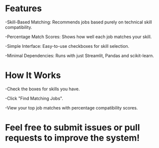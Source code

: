 # Features
 -Skill-Based Matching: Recommends jobs based purely on technical skill compatibility. 
 
 -Percentage Match Scores: Shows how well each job matches your skill.
 
 -Simple Interface: Easy-to-use checkboxes for skill selection.
 
 -Minimal Dependencies: Runs with just Streamlit, Pandas and scikit-learn.

 
# How It Works
-Check the boxes for skills you have.

-Click "Find Matching Jobs".

-View your top job matches with percentage compatibility scores.

#  Feel free to submit issues or pull requests to improve the system!
